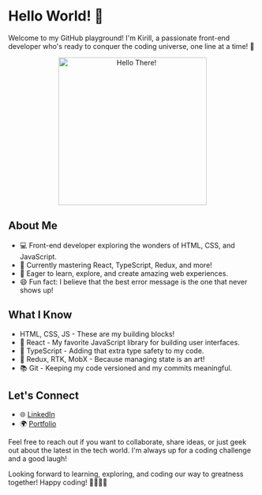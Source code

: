 # Hello World! 👋

Welcome to my GitHub playground! I'm Kirill, a passionate front-end developer who's ready to conquer the coding universe, one line at a time! 🚀

<div align="center">
  <img src="https://media.giphy.com/media/v1.Y2lkPTc5MGI3NjExeDN2bm1pY242M2ppb25jZ3pqNTZpcjZkNWU1Zm5rY3Q5d3RheWd2aiZlcD12MV9pbnRlcm5hbF9naWZfYnlfaWQmY3Q9Zw/3otPoSyc3ty37iTKsU/giphy.gif" alt="Hello There!" width="300" />
</div>

## About Me

- 💻 Front-end developer exploring the wonders of HTML, CSS, and JavaScript.
- 🌱 Currently mastering React, TypeScript, Redux, and more!
- 🚀 Eager to learn, explore, and create amazing web experiences.
- 😄 Fun fact: I believe that the best error message is the one that never shows up!

## What I Know

- HTML, CSS, JS - These are my building blocks!
- 🚀 React - My favorite JavaScript library for building user interfaces.
- 🎩 TypeScript - Adding that extra type safety to my code.
- 🧠 Redux, RTK, MobX - Because managing state is an art!
- 📚 Git - Keeping my code versioned and my commits meaningful.


## Let's Connect

- 🌐 [LinkedIn](https://www.linkedin.com/in/kirill-sorokin-648459240/)
- 🌍 [Portfolio](https://www.yourportfolio.com)

Feel free to reach out if you want to collaborate, share ideas, or just geek out about the latest in the tech world. I'm always up for a coding challenge and a good laugh!


Looking forward to learning, exploring, and coding our way to greatness together! Happy coding! 👩‍💻👨‍💻

